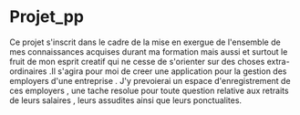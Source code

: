 # Projet_pp
Ce projet s'inscrit dans le cadre de la mise en exergue de l'ensemble de mes connaissances acquises durant ma formation  mais aussi et surtout le fruit de mon esprit creatif qui ne cesse de s'orienter sur des choses extra-ordinaires .Il s'agira pour moi de creer une application pour la gestion des employers d'une entreprise . J'y prevoierai un espace d'enregistrement de ces employers , une tache resolue  pour toute question relative aux retraits de leurs salaires , leurs assudites ainsi que leurs ponctualites.
